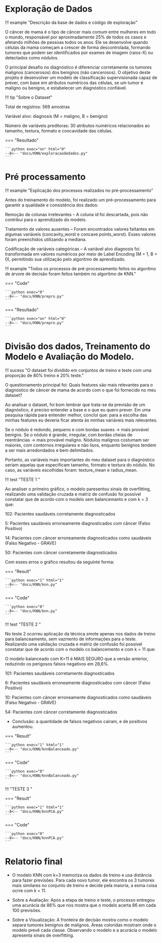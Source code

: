 # Exploração de Dados

!!! example "Descrição da base de dados e código de exploração"

O câncer de mama é o tipo de câncer mais comum entre mulheres em todo o mundo, responsável por aproximadamente 25% de todos os casos e afetando milhões de pessoas todos os anos. Ele se desenvolve quando células da mama começam a crescer de forma descontrolada, formando tumores que podem ser identificados por exames de imagem (raios-X) ou detectados como nódulos.

O principal desafio no diagnóstico é diferenciar corretamente os tumores malignos (cancerosos) dos benignos (não cancerosos). O objetivo deste projeto é desenvolver um modelo de classificação supervisionada capaz de prever, com base em atributos numéricos das células, se um tumor é maligno ou benigno, e estabelecer um diagnóstico confiável.

!!! tip "Sobre o Dataset"

Total de registros: 569 amostras

Variável alvo: diagnosis (M = maligno, B = benigno)

Número de variáveis preditoras: 30 atributos numéricos relacionados ao tamanho, textura, formato e concavidade das células.


=== "Resultado"

    ```python exec="on" html="0"
    --8<-- "docs/KNN/exploracaodedados.py"
    ```


# Pré processamento

!!! example "Explicação dos processos realizados no pré-processamento"

Antes do treinamento do modelo, foi realizado um pré-processamento para garantir a qualidade e consistência dos dados:

Remoção de colunas irrelevantes – A coluna id foi descartada, pois não contribui para o aprendizado do modelo.

Tratamento de valores ausentes – Foram encontrados valores faltantes em algumas variáveis (concavity_worst e concave points_worst). Esses valores foram preenchidos utilizando a mediana.

Codificação de variáveis categóricas – A variável alvo diagnosis foi transformada em valores numéricos por meio de Label Encoding (M = 1, B = 0), permitindo sua utilização pelo algoritmo de aprendizado.

!!! example "Todos os processos de pré-processamento feitos no algoritmo de árvore de decisão foram feitos também no algoritmo de KNN."


=== "Code"

    ```python exec="0"
    --8<-- "docs/KNN/prepro.py"
    ``` 
=== "Resultado"

    ```python exec="on" html="0"
    --8<-- "docs/KNN/prepro.py"
    ```


# Divisão dos dados, Treinamento do Modelo e Avaliação do Modelo.

!!! sucess "O dataset foi dividido em conjuntos de treino e teste com uma proporção de 80% treino e 20% teste."

O questionamento principal foi: Quais features são mais relevantes para o diagnóstico de câncer de mama de acordo com o que foi fornecido no meu dataset?

Ao analisar o dataset, foi bom lembrar que trata-se da previsão de um diagnóstico, é preciso entender a base e o que eu quero prever. Em uma pesquisa rápida para entender melhor, concluí que: para a escolha das minhas features eu deveria ficar atenta às minhas variáveis mais relevantes.

Se o nódulo é redondo, pequeno e com bordas suaves → mais provável benigno.
Se o nódulo é grande, irregular, com bordas cheias de reentrâncias → mais provável maligno.
Nódulos malignos costumam ser maiores, com contornos irregulares e não lisos, enquanto benignos tendem a ser mais arredondados e bem delimitados.

Portanto, as variáveis mais importantes do meu dataset para o diagnóstico seriam aquelas que especificam tamanho, formato e textura do nódulo. No caso, as variáveis escolhidas foram: texture_mean e radius_mean.

!!! test "TESTE 1 "

 Ao analiser o primeiro gráfico, o modelo paresentou sinais de overfitting, realizando uma validação cruzada e matriz de confusão foi  possível constatar que de acordo com o modelo sem balancemanto e com k = 3 que: 

102: Pacientes saudáveis corretamente diagnosticados

5: Pacientes saudáveis erroneamente diagnosticados com câncer (Falso Positivo)

14: Pacientes com câncer erroneamente diagnosticados como saudáveis (Falso Negativo - GRAVE)

50: Pacientes com câncer corretamente diagnosticados

Com esses erros o gráfico resultou da seguinte forma: 

=== "Result"

    ```python exec="1" html="1"
    --8<-- "docs/KNN/knn.py"
    ```

=== "Code"

    ```python exec="0"
    --8<-- "docs/KNN/knn.py"
    ```

!!! test "TESTE 2 "

No teste 2 ocorreu aplicação da técnica smote  apenas nos dados de treino para balanceamento, sem vazmento de informações para o teste.
Realizando uma validação cruzada e matriz de confusão foi  possível constatar que de acordo com o modelo co balancemento e com k = 11 que: 

O modelo balanceado com K=11 é MAIS SEGURO que a versão anterior, reduzindo os perigosos falsos negativos em 28,6%.

101: Pacientes saudáveis corretamente diagnosticados

6: Pacientes saudáveis erroneamente diagnosticados com câncer (Falso Positivo)

10: Pacientes com câncer erroneamente diagnosticados como saudáveis (Falso Negativo - GRAVE)

54: Pacientes com câncer corretamente diagnosticados

- Conclusão: a quantidade de falsos negativos cairam, e de positivos aumentou.

=== "Result"

    ```python exec="1" html="1"
    --8<-- "docs/KNN/knnBalanceado.py"
    ```

=== "Code"

    ```python exec="0"
    --8<-- "docs/KNN/knnBalanceado.py"
    ```

!!! "TESTE 3 "


=== "Result"

    ```python exec="1" html="1"
    --8<-- "docs/KNN/knnPCA.py"
    ```

=== "Code"

    ```python exec="0"
    --8<-- "docs/KNN/knnPCA.py"
    ```

# Relatorio final

- O modelo KNN com k=3 memoriza os dados de treino e usa distância para fazer previsões. Para cada novo tumor, ele encontra os 3 tumores mais similares no conjunto de treino e decide pela maioria, a esma coisa ocrre com k = 11.

- Sobre a Avaliação:
Após a etapa de treino e teste, o processo entregou uma acurácia de 86% que nos mostra que o modelo acerta 86 em cada 100 previsões. 

- Sobre a Visualização:
A fronteira de decisão mostra como o modelo separa tumores benignos de malignos. Áreas coloridas mostram onde o modelo prevê cada classe. Observando o modelo e a acurácia o modelo apresenta sinais de overfitting.




